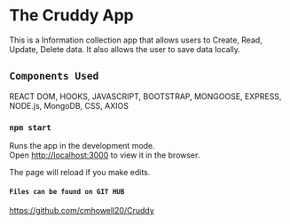 # The Cruddy App

This is a Information collection app that allows users to Create, Read, Update, Delete data. It also allows the user to save data locally.

## `Components Used`

REACT DOM, HOOKS, JAVASCRIPT, BOOTSTRAP, MONGOOSE, EXPRESS, NODE.js, MongoDB, CSS, AXIOS

### `npm start`

Runs the app in the development mode.\
Open [http://localhost:3000](http://localhost:3000) to view it in the browser.

The page will reload if you make edits.

#### `Files can be found on GIT HUB`
https://github.com/cmhowell20/Cruddy
